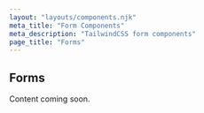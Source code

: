```yaml
---
layout: "layouts/components.njk"
meta_title: "Form Components"
meta_description: "TailwindCSS form components"
page_title: "Forms"
---
```


## Forms

Content coming soon.

